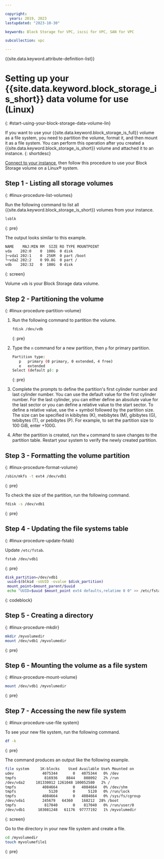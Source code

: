 ```yaml
---

copyright:
  years: 2019, 2023
lastupdated: "2023-10-30"

keywords: Block Storage for VPC, iscsi for VPC, SAN for VPC

subcollection: vpc

---
```


{{site.data.keyword.attribute-definition-list}}

# Setting up your {{site.data.keyword.block_storage_is_short}} data volume for use (Linux)
{: #start-using-your-block-storage-data-volume-lin}

If you want to use your {{site.data.keyword.block_storage_is_full}} volume as a file system, you need to partition the volume, format it, and then mount it as a file system. You can perform this operation after you created a {{site.data.keyword.block_storage_is_short}} volume and attached it to an instance.
{: shortdesc}

[Connect to your instance](/docs/vpc?topic=vpc-vsi_is_connecting_linux), then follow this procedure to use your Block Storage volume on a Linux&reg; system.

## Step 1 - Listing all storage volumes
{: #linux-procedure-list-volumes}

Run the following command to list all {{site.data.keyword.block_storage_is_short}} volumes from your instance.

```sh
lsblk
```
{: pre}

The output looks similar to this example.

```sh
NAME    MAJ:MIN RM  SIZE RO TYPE MOUNTPOINT
vda    202:0    0  100G  0 disk
├─vda1 202:1    0  256M  0 part /boot
└─vda2 202:2    0 99.8G  0 part /
vdb    202:32   0  100G  0 disk
```
{: screen}

Volume `vdb` is your Block Storage data volume.

## Step 2 - Partitioning the volume
{: #linux-procedure-partition-volume}

1. Run the following command to partition the volume.

   ```sh
   fdisk /dev/vdb
   ```
   {: pre}

2. Type the `n` command for a new partition, then `p` for primary partition.

   ```sh
   Partition type:
      p   primary (0 primary, 0 extended, 4 free)
      e   extended
   Select (default p): p
   ```
   {: pre}

3. Complete the prompts to define the partition's first cylinder number and last cylinder number. You can use the default value for the first cylinder number. For the last cylinder, you can either define an absolute value for the last sector or you can define a relative value to the start sector. To define a relative value, use the + symbol followed by the partition size. The size can be specified in kibibytes (K), mebibytes (M), gibibytes (G), tebibytes (T), or pebibytes (P). For example, to set the partition size to 100 GiB, enter +100G.

4. After the partition is created, run the `w` command to save changes to the partition table. Restart your system to verify the newly created partition.

## Step 3 - Formatting the volume partition
{: #linux-procedure-format-volume}

```sh
/sbin/mkfs -t ext4 /dev/vdb1
```
{: pre}

To check the size of the partition, run the following command.

```sh
fdisk -s /dev/vdb1
```
{: pre}

## Step 4 - Updating the file systems table
{: #linux-procedure-update-fstab}

Update `/etc/fstab`.

```sh
fstab /dev/vdb1
```
{: pre}

```sh
disk_partition=/dev/vdb1
 uuid=$(blkid -sUUID -ovalue $disk_partition)
 mount_point=$mount_parent/$uuid
 echo "UUID=$uuid $mount_point ext4 defaults,relatime 0 0" >> /etc/fstab
```
{: codeblock}

## Step 5 - Creating a directory
{: #linux-procedure-mkdir}

```sh
mkdir /myvolumedir
mount /dev/vdb1 /myvolumedir
```
{: pre}

## Step 6 - Mounting the volume as a file system
{: #linux-procedure-mount-volume}

```sh
mount /dev/vdb1 /myvolumedir
```
{: pre}

## Step 7 - Accessing the new file system
{: #linux-procedure-use-file system}

To see your new file system, run the following command.

```sh
df -k
```
{: pre}

The command produces an output like the following example.

```sh
file system     1K-blocks    Used Available Use% Mounted on
udev             4075344       0   4075344   0% /dev
tmpfs             816936    8844    808092   2% /run
/dev/vda2     101330012 1261048 100052580   2% /
tmpfs            4084664       0   4084664   0% /dev/shm
tmpfs               5120       0      5120   0% /run/lock
tmpfs            4084664       0   4084664   0% /sys/fs/cgroup
/dev/vda1        245679   64360    168212  28% /boot
tmpfs             817040       0    817040   0% /run/user/0
/dev/vdb1      103081248   61176  97777192   1% /myvolumedir
```
{: screen}

Go to the directory in your new file system and create a file.

```sh
cd /myvolumedir
touch myvolumefile1
```
{: pre}
